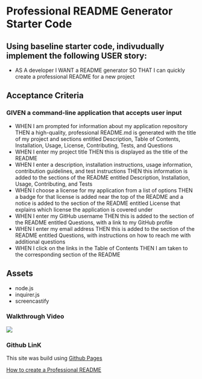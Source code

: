 
# Professional README Generator Starter Code

## Using baseline starter code, indivudually implement the following USER story: 

* AS A developer I WANT a README generator 
SO THAT I can quickly create a professional README for a new project

## Acceptance Criteria

### GIVEN a command-line application that accepts user input

* WHEN I am prompted for information about my application repository
THEN a high-quality, professional README.md is generated with the title of my project and sections entitled Description, Table of Contents, Installation, Usage, License, Contributing, Tests, and Questions
* WHEN I enter my project title
THEN this is displayed as the title of the README
* WHEN I enter a description, installation instructions, usage information, contribution guidelines, and test instructions
THEN this information is added to the sections of the README entitled Description, Installation, Usage, Contributing, and Tests
* WHEN I choose a license for my application from a list of options
THEN a badge for that license is added near the top of the README and a notice is added to the section of the README entitled License that explains which license the application is covered under
* WHEN I enter my GitHub username
THEN this is added to the section of the README entitled Questions, with a link to my GitHub profile
* WHEN I enter my email address
THEN this is added to the section of the README entitled Questions, with instructions on how to reach me with additional questions
* WHEN I click on the links in the Table of Contents
THEN I am taken to the corresponding section of the README

## Assets

* node.js
* inquirer.js
* screencastify 

### Walkthrough Video

![](./assets/####)

### Github LinK

<!-- Link -->

This site was build using [Github Pages]()

[How to create a Professional README](https://coding-boot-camp.github.io/full-stack/github/professional-readme-guide)
